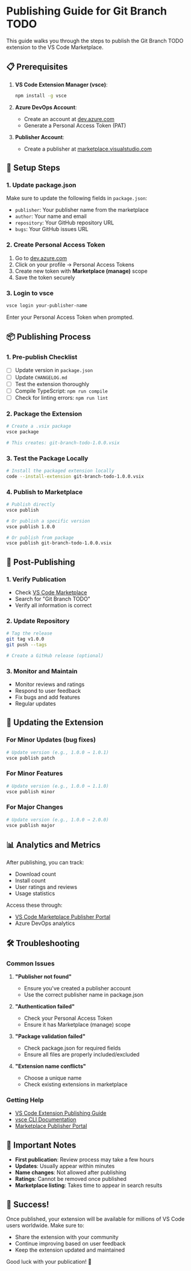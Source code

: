 # Publishing Guide for Git Branch TODO

This guide walks you through the steps to publish the Git Branch TODO extension to the VS Code Marketplace.

## 📋 Prerequisites

1. **VS Code Extension Manager (vsce)**:
   ```bash
   npm install -g vsce
   ```

2. **Azure DevOps Account**: 
   - Create an account at [dev.azure.com](https://dev.azure.com)
   - Generate a Personal Access Token (PAT)

3. **Publisher Account**:
   - Create a publisher at [marketplace.visualstudio.com](https://marketplace.visualstudio.com/manage)

## 🔧 Setup Steps

### 1. Update package.json
Make sure to update the following fields in `package.json`:
- `publisher`: Your publisher name from the marketplace
- `author`: Your name and email
- `repository`: Your GitHub repository URL
- `bugs`: Your GitHub issues URL

### 2. Create Personal Access Token
1. Go to [dev.azure.com](https://dev.azure.com)
2. Click on your profile → Personal Access Tokens
3. Create new token with **Marketplace (manage)** scope
4. Save the token securely

### 3. Login to vsce
```bash
vsce login your-publisher-name
```
Enter your Personal Access Token when prompted.

## 📦 Publishing Process

### 1. Pre-publish Checklist
- [ ] Update version in `package.json`
- [ ] Update `CHANGELOG.md`
- [ ] Test the extension thoroughly
- [ ] Compile TypeScript: `npm run compile`
- [ ] Check for linting errors: `npm run lint`

### 2. Package the Extension
```bash
# Create a .vsix package
vsce package

# This creates: git-branch-todo-1.0.0.vsix
```

### 3. Test the Package Locally
```bash
# Install the packaged extension locally
code --install-extension git-branch-todo-1.0.0.vsix
```

### 4. Publish to Marketplace
```bash
# Publish directly
vsce publish

# Or publish a specific version
vsce publish 1.0.0

# Or publish from package
vsce publish git-branch-todo-1.0.0.vsix
```

## 🚀 Post-Publishing

### 1. Verify Publication
- Check [VS Code Marketplace](https://marketplace.visualstudio.com/)
- Search for "Git Branch TODO"
- Verify all information is correct

### 2. Update Repository
```bash
# Tag the release
git tag v1.0.0
git push --tags

# Create a GitHub release (optional)
```

### 3. Monitor and Maintain
- Monitor reviews and ratings
- Respond to user feedback
- Fix bugs and add features
- Regular updates

## 🔄 Updating the Extension

### For Minor Updates (bug fixes)
```bash
# Update version (e.g., 1.0.0 → 1.0.1)
vsce publish patch
```

### For Minor Features
```bash
# Update version (e.g., 1.0.0 → 1.1.0)
vsce publish minor
```

### For Major Changes
```bash
# Update version (e.g., 1.0.0 → 2.0.0)
vsce publish major
```

## 📊 Analytics and Metrics

After publishing, you can track:
- Download count
- Install count
- User ratings and reviews
- Usage statistics

Access these through:
- [VS Code Marketplace Publisher Portal](https://marketplace.visualstudio.com/manage)
- Azure DevOps analytics

## 🛠️ Troubleshooting

### Common Issues

1. **"Publisher not found"**
   - Ensure you've created a publisher account
   - Use the correct publisher name in package.json

2. **"Authentication failed"**
   - Check your Personal Access Token
   - Ensure it has Marketplace (manage) scope

3. **"Package validation failed"**
   - Check package.json for required fields
   - Ensure all files are properly included/excluded

4. **"Extension name conflicts"**
   - Choose a unique name
   - Check existing extensions in marketplace

### Getting Help
- [VS Code Extension Publishing Guide](https://code.visualstudio.com/api/working-with-extensions/publishing-extension)
- [vsce CLI Documentation](https://github.com/microsoft/vscode-vsce)
- [Marketplace Publisher Portal](https://marketplace.visualstudio.com/manage)

## 📝 Important Notes

- **First publication**: Review process may take a few hours
- **Updates**: Usually appear within minutes
- **Name changes**: Not allowed after publishing
- **Ratings**: Cannot be removed once published
- **Marketplace listing**: Takes time to appear in search results

## 🎉 Success!

Once published, your extension will be available for millions of VS Code users worldwide. Make sure to:
- Share the extension with your community
- Continue improving based on user feedback
- Keep the extension updated and maintained

Good luck with your publication! 🚀
